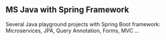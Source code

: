 ## MS Java with Spring Framework

Several Java playground projects with Spring Boot framework: Microservices, JPA, Query Annotation, Forms, MVC ...
